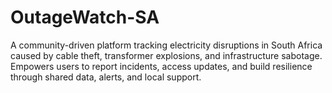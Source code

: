 # OutageWatch-SA
A community-driven platform tracking electricity disruptions in South Africa caused by cable theft, transformer explosions, and infrastructure sabotage. Empowers users to report incidents, access updates, and build resilience through shared data, alerts, and local support.
